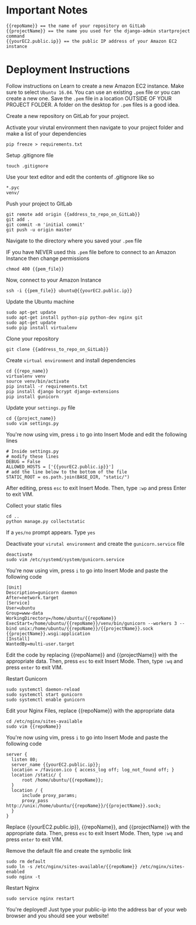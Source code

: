 # Important Notes
```
{{repoName}} == the name of your repository on GitLab
{{projectName}} == the name you used for the django-admin startproject command
{{yourEC2.public.ip}} == the public IP address of your Amazon EC2 instance
```
# Deployment Instructions

Follow instructions on Learn to create a new Amazon EC2 instance.  Make sure to select `Ubuntu 16.04`.  You can use an existing `.pem` file or you can create a new one.  Save the `.pem` file in a location OUTSIDE OF YOUR PROJECT FOLDER.  A folder on the desktop for `.pem` files is a good idea.

Create a new repository on GitLab for your project.

Activate your virutal environment then navigate to your project folder and make a list of your dependencies
```
pip freeze > requirements.txt
```

Setup .gitignore file
```
touch .gitignore
```

Use your text editor and edit the contents of .gitignore like so
```
*.pyc
venv/
```
Push your project to GitLab
```
git remote add origin {{address_to_repo_on_GitLab}}
git add .
git commit -m 'initial commit'
git push -u origin master
```

Navigate to the directory where you saved your `.pem` file

IF you have NEVER used this `.pem` file before to connect to an Amazon Instance then change permissions
```
chmod 400 {{pem_file}}
```

Now, connect to your Amazon Instance
```
ssh -i {{pem_file}} ubuntu@{{yourEC2.public.ip}}
```

Update the Ubuntu machine
```
sudo apt-get update
sudo apt-get install python-pip python-dev nginx git
sudo apt-get update
sudo pip install virtualenv
```

Clone your repository
```
git clone {{address_to_repo_on_GitLab}}
```

Create `virtual environment` and install dependencies
```
cd {{repo_name}}
virtualenv venv
source venv/bin/activate
pip install -r requirements.txt
pip install django bcrypt django-extensions
pip install gunicorn
```

Update your `settings.py` file
```
cd {{project_name}}
sudo vim settings.py
```

You're now using vim, press `i` to go into Insert Mode and edit the following lines
```
# Inside settings.py
# modify these lines
DEBUG = False
ALLOWED_HOSTS = ['{{yourEC2.public.ip}}']
# add the line below to the bottom of the file
STATIC_ROOT = os.path.join(BASE_DIR, "static/")
```

After editing, press `esc` to exit Insert Mode.  Then, type  `:wp` and press Enter to exit VIM.

Collect your static files
```
cd ..
python manage.py collectstatic
```
If a `yes/no` prompt appears.  Type `yes`

Deactivate your `virutal environment` and create the `gunicorn.service` file
```
deactivate
sudo vim /etc/systemd/system/gunicorn.service
```

You're now using vim, press `i` to go into Insert Mode and paste the following code
```
[Unit]
Description=gunicorn daemon
After=network.target
[Service]
User=ubuntu
Group=www-data
WorkingDirectory=/home/ubuntu/{{repoName}}
ExecStart=/home/ubuntu/{{repoName}}/venv/bin/gunicorn --workers 3 --bind unix:/home/ubuntu/{{repoName}}/{{projectName}}.sock {{projectName}}.wsgi:application
[Install]
WantedBy=multi-user.target
```
Edit the code by replacing {{repoName}} and {{projectName}} with the appropriate data.  Then, press `esc` to exit Insert Mode.  Then, type `:wq` and press `enter` to exit VIM.

Restart Gunicorn
```
sudo systemctl daemon-reload
sudo systemctl start gunicorn
sudo systemctl enable gunicorn
```

Edit your Nginx Files, replace {{repoName}} with the appropriate data
```
cd /etc/nginx/sites-available
sudo vim {{repoName}}
```

You're now using vim, press `i` to go into Insert Mode and paste the following code
```
server {
  listen 80;
  server_name {{yourEC2.public.ip}};
  location = /favicon.ico { access_log off; log_not_found off; }
  location /static/ {
      root /home/ubuntu/{{repoName}};
  }
  location / {
      include proxy_params;
      proxy_pass http://unix:/home/ubuntu/{{repoName}}/{{projectName}}.sock;
  }
}
```
Replace {{yourEC2.public.ip}}, {{repoName}}, and {{projectName}} with the appropriate data.  Then, press `esc` to exit Insert Mode.  Then, type `:wq` and press `enter` to exit VIM.

Remove the default file and create the symbolic link
```
sudo rm default
sudo ln -s /etc/nginx/sites-available/{{repoName}} /etc/nginx/sites-enabled
sudo nginx -t
```

Restart Nginx
```
sudo service nginx restart
```

You're deployed!  Just type your public-ip into the address bar of your web browser and you should see your website!
